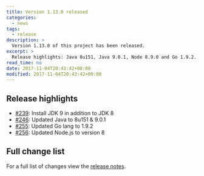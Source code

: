 ```yaml
---
title: Version 1.13.0 released
categories:
  - news
tags:
  - release
description: >
  Version 1.13.0 of this project has been released.
excerpt: >
  Release highlights: Java 8u151, Java 9.0.1, Node 8.9.0 and Go 1.9.2...
read_time: no
date: 2017-11-04T20:43:42+00:00
modified: 2017-11-04T20:43:42+00:00
---
```


## Release highlights

* [#239](https://github.com/gantsign/development-environment/pull/239):
  Install JDK 9 in addition to JDK 8
* [#246](https://github.com/gantsign/development-environment/pull/246):
  Updated Java to 8u151 & 9.0.1
* [#255](https://github.com/gantsign/development-environment/pull/255):
  Updated Go lang to 1.9.2
* [#256](https://github.com/gantsign/development-environment/pull/256):
  Updated Node.js to version 8

## Full change list

For a full list of changes view the
[release notes](https://github.com/gantsign/development-environment/releases/tag/1.13.0).
